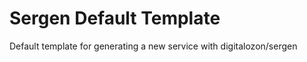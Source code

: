 Sergen Default Template
==================


Default template for generating a new service with digitalozon/sergen
